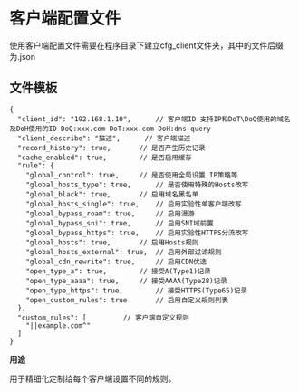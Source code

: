 # 客户端配置文件

<!-- This page demonstrates some of the built-in markdown extensions provided by VitePress. -->
使用客户端配置文件需要在程序目录下建立cfg_client文件夹，其中的文件后缀为.json

## 文件模板

```
{
  "client_id": "192.168.1.10",		// 客户端ID 支持IP和DoT\DoQ使用的域名及DoH使用的ID DoQ:xxx.com DoT:xxx.com DoH:dns-query
  "client_describe": "描述",		// 客户端描述
  "record_history": true,		// 是否产生历史记录
  "cache_enabled": true,		// 是否启用缓存
  "rule": {
    "global_control": true,		// 是否使用全局设置 IP策略等
    "global_hosts_type": true,		// 是否使用特殊的Hosts改写
    "global_black": true,		// 启用域名黑名单
    "global_hosts_single": true,	// 启用实验性单客户端改写
    "global_bypass_roam": true,		// 启用漫游
    "global_bypass_sni": true,		// 启用SNI域前置
    "global_bypass_https": true,	// 启用实验性HTTPS分流改写
    "global_hosts": true,		// 启用Hosts规则
    "global_hosts_external": true,	// 启用外部过滤规则
    "global_cdn_rewrite": true,		// 启用CDN优选
    "open_type_a": true,		// 接受A(Type1)记录
    "open_type_aaaa": true,		// 接受AAAA(Type28)记录
    "open_type_https": true,		// 接受HTTPS(Type65)记录
    "open_custom_rules": true		// 启用自定义规则列表
  },
  "custom_rules": [			// 客户端自定义规则
    "||example.com^"
  ]
}
```

**用途**

用于精细化定制给每个客户端设置不同的规则。

<!-- ## More

Check out the documentation for the [full list of markdown extensions](https://vitepress.dev/guide/markdown). -->
